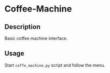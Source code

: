 # Coffee-Machine

## Description
Basic coffee machine interface.

## Usage
Start `coffe_machine.py` script and follow the menu.
